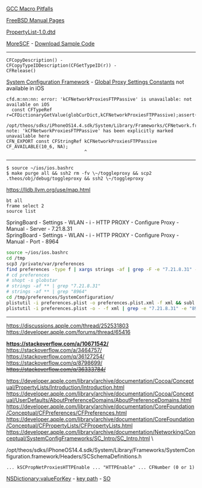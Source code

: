 [GCC Macro Pitfalls](https://gcc.gnu.org/onlinedocs/cpp/Macro-Pitfalls.html#Macro-Pitfalls)

[FreeBSD Manual Pages](https://www.freebsd.org/cgi/man.cgi)

[PropertyList-1.0.dtd](https://www.apple.com/DTDs/PropertyList-1.0.dtd)

[MoreSCF](https://developer.apple.com/legacy/mac/library/#samplecode/MoreSCF/Introduction/Intro.html) -
[Download Sample Code](https://developer.apple.com/library/archive/samplecode/MoreSCF/Introduction/Intro.html#Sample_button)

---

```objc
CFCopyDescription() -
CFCopyTypeIDDescription(CFGetTypeID(r)) -
CFRelease()
```

[System Configuration Framework](https://developer.apple.com/documentation/systemconfiguration?language=objc) -
[Global Proxy Settings Constants](https://developer.apple.com/documentation/cfnetwork/global_proxy_settings_constants?language=objc) not available in iOS

```
cfd.m:nn:nn: error: 'kCFNetworkProxiesFTPPassive' is unavailable: not available on iOS
  const CFTypeRef r=CFDictionaryGetValue(globCurDict,kCFNetworkProxiesFTPPassive);assert(r);
                                                     ^
/opt/theos/sdks/iPhoneOS14.4.sdk/System/Library/Frameworks/CFNetwork.framework/Headers/CFProxySupport.h:nnn:nn: note: 'kCFNetworkProxiesFTPPassive' has been explicitly marked unavailable here
CFN_EXPORT const CFStringRef kCFNetworkProxiesFTPPassive CF_AVAILABLE(10_6, NA);
                             ^
```

---

```plain
$ source ~/ios/ios.bashrc
$ make purge all && ssh2 rm -fv \~/toggleproxy && scp2 .theos/obj/debug/toggleproxy && ssh2 \~/toggleproxy
```

https://lldb.llvm.org/use/map.html

```plain
bt all
frame select 2
source list
```

SpringBoard - Settings - WLAN - i - HTTP PROXY - Configure Proxy - Manual - Server - 7.21.8.31\
SpringBoard - Settings - WLAN - i - HTTP PROXY - Configure Proxy - Manual - Port - 8964

```bash
source ~/ios/ios.bashrc
cd /tmp
scp3 /private/var/preferences
find preferences -type f | xargs strings -af | grep -F -e "7.21.8.31" -e "8964"
# cd preferences
# shopt -s globstar
# strings -af ** | grep "7.21.8.31"
# strings -af ** | grep "8964"
cd /tmp/preferences/SystemConfiguration/
plistutil -i preferences.plist -o preferences.plist.xml -f xml && subl preferences.plist.xml
plistutil -i preferences.plist -o - -f xml | grep -e "7.21.8.31" -e "8964"
```

---

https://discussions.apple.com/thread/252531803 \
https://developer.apple.com/forums/thread/65416

**https://stackoverflow.com/a/10671542/** \
https://stackoverflow.com/a/3464757/ \
https://stackoverflow.com/q/36127254/ \
https://stackoverflow.com/q/8798699/ \
<s>https://stackoverflow.com/q/36333784/</s>

https://developer.apple.com/library/archive/documentation/Cocoa/Conceptual/PropertyLists/Introduction/Introduction.html \
https://developer.apple.com/library/archive/documentation/Cocoa/Conceptual/UserDefaults/AboutPreferenceDomains/AboutPreferenceDomains.html \
https://developer.apple.com/library/archive/documentation/CoreFoundation/Conceptual/CFPreferences/CFPreferences.html \
https://developer.apple.com/library/archive/documentation/CoreFoundation/Conceptual/CFPropertyLists/CFPropertyLists.html \
https://developer.apple.com/library/archive/documentation/Networking/Conceptual/SystemConfigFrameworks/SC_Intro/SC_Intro.html \

/opt/theos/sdks/iPhoneOS14.4.sdk/System/Library/Frameworks/SystemConfiguration.framework/Headers/SCSchemaDefinitions.h

```plain
... kSCPropNetProxiesHTTPEnable ... "HTTPEnable" ... CFNumber (0 or 1)
```

[NSDictionary:valueForKey](https://developer.apple.com/documentation/foundation/nsdictionary/1410210-valueforkey?language=objc) -
[key path](https://developer.apple.com/library/archive/documentation/Cocoa/Conceptual/KeyValueCoding/BasicPrinciples.html) -
[SO](https://stackoverflow.com/a/4317864/8243991)

